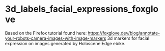 # 3d_labels_facial_expressions_foxglove
Based on the Firefox tutorial found here: https://foxglove.dev/blog/annotate-your-robots-camera-images-with-image-markers 3d markers for facial expression on images generated by Holoscene Edge ebike. 
